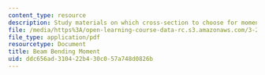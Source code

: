```yaml
---
content_type: resource
description: Study materials on which cross-section to choose for moment of inertia.
file: /media/https%3A/open-learning-course-data-rc.s3.amazonaws.com/3-22-mechanical-behavior-of-materials-spring-2008/ddc656ad310422b430c057a748d0826b_cros_sectn_qustn.pdf
file_type: application/pdf
resourcetype: Document
title: Beam Bending Moment
uid: ddc656ad-3104-22b4-30c0-57a748d0826b
---
```

